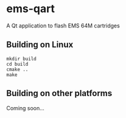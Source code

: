 # ems-qart
A Qt application to flash EMS 64M cartridges

## Building on Linux
```
mkdir build
cd build
cmake ..
make
```

## Building on other platforms
Coming soon...
